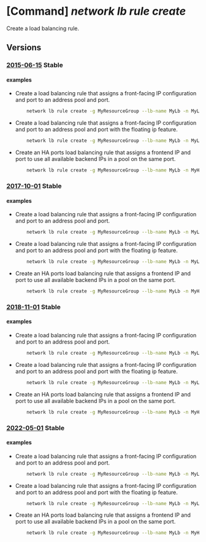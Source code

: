 # [Command] _network lb rule create_

Create a load balancing rule.

## Versions

### [2015-06-15](/Resources/mgmt-plane/L3N1YnNjcmlwdGlvbnMve30vcmVzb3VyY2Vncm91cHMve30vcHJvdmlkZXJzL21pY3Jvc29mdC5uZXR3b3JrL2xvYWRiYWxhbmNlcnMve30=/2015-06-15.xml) **Stable**

<!-- mgmt-plane /subscriptions/{}/resourcegroups/{}/providers/microsoft.network/loadbalancers/{} 2015-06-15 properties.loadBalancingRules[] -->

#### examples

- Create a load balancing rule that assigns a front-facing IP configuration and port to an address pool and port.
    ```bash
        network lb rule create -g MyResourceGroup --lb-name MyLb -n MyLbRule --protocol Tcp --frontend-ip MyFrontEndIp --frontend-port 80 --backend-pool-name MyAddressPool --backend-port 80
    ```

- Create a load balancing rule that assigns a front-facing IP configuration and port to an address pool and port with the floating ip feature.
    ```bash
        network lb rule create -g MyResourceGroup --lb-name MyLb -n MyLbRule --protocol Tcp --frontend-ip MyFrontEndIp --backend-pool-name MyAddressPool --floating-ip true --frontend-port 80 --backend-port 80
    ```

- Create an HA ports load balancing rule that assigns a frontend IP and port to use all available backend IPs in a pool on the same port.
    ```bash
        network lb rule create -g MyResourceGroup --lb-name MyLb -n MyHAPortsRule --protocol All --frontend-port 0 --backend-port 0 --frontend-ip MyFrontendIp --backend-pool-name MyAddressPool
    ```

### [2017-10-01](/Resources/mgmt-plane/L3N1YnNjcmlwdGlvbnMve30vcmVzb3VyY2Vncm91cHMve30vcHJvdmlkZXJzL21pY3Jvc29mdC5uZXR3b3JrL2xvYWRiYWxhbmNlcnMve30=/2017-10-01.xml) **Stable**

<!-- mgmt-plane /subscriptions/{}/resourcegroups/{}/providers/microsoft.network/loadbalancers/{} 2017-10-01 properties.loadBalancingRules[] -->

#### examples

- Create a load balancing rule that assigns a front-facing IP configuration and port to an address pool and port.
    ```bash
        network lb rule create -g MyResourceGroup --lb-name MyLb -n MyLbRule --protocol Tcp --frontend-ip MyFrontEndIp --frontend-port 80 --backend-pool-name MyAddressPool --backend-port 80
    ```

- Create a load balancing rule that assigns a front-facing IP configuration and port to an address pool and port with the floating ip feature.
    ```bash
        network lb rule create -g MyResourceGroup --lb-name MyLb -n MyLbRule --protocol Tcp --frontend-ip MyFrontEndIp --backend-pool-name MyAddressPool --floating-ip true --frontend-port 80 --backend-port 80
    ```

- Create an HA ports load balancing rule that assigns a frontend IP and port to use all available backend IPs in a pool on the same port.
    ```bash
        network lb rule create -g MyResourceGroup --lb-name MyLb -n MyHAPortsRule --protocol All --frontend-port 0 --backend-port 0 --frontend-ip MyFrontendIp --backend-pool-name MyAddressPool
    ```

### [2018-11-01](/Resources/mgmt-plane/L3N1YnNjcmlwdGlvbnMve30vcmVzb3VyY2Vncm91cHMve30vcHJvdmlkZXJzL21pY3Jvc29mdC5uZXR3b3JrL2xvYWRiYWxhbmNlcnMve30=/2018-11-01.xml) **Stable**

<!-- mgmt-plane /subscriptions/{}/resourcegroups/{}/providers/microsoft.network/loadbalancers/{} 2018-11-01 properties.loadBalancingRules[] -->

#### examples

- Create a load balancing rule that assigns a front-facing IP configuration and port to an address pool and port.
    ```bash
        network lb rule create -g MyResourceGroup --lb-name MyLb -n MyLbRule --protocol Tcp --frontend-ip MyFrontEndIp --frontend-port 80 --backend-pool-name MyAddressPool --backend-port 80
    ```

- Create a load balancing rule that assigns a front-facing IP configuration and port to an address pool and port with the floating ip feature.
    ```bash
        network lb rule create -g MyResourceGroup --lb-name MyLb -n MyLbRule --protocol Tcp --frontend-ip MyFrontEndIp --backend-pool-name MyAddressPool --floating-ip true --frontend-port 80 --backend-port 80
    ```

- Create an HA ports load balancing rule that assigns a frontend IP and port to use all available backend IPs in a pool on the same port.
    ```bash
        network lb rule create -g MyResourceGroup --lb-name MyLb -n MyHAPortsRule --protocol All --frontend-port 0 --backend-port 0 --frontend-ip MyFrontendIp --backend-pool-name MyAddressPool
    ```

### [2022-05-01](/Resources/mgmt-plane/L3N1YnNjcmlwdGlvbnMve30vcmVzb3VyY2Vncm91cHMve30vcHJvdmlkZXJzL21pY3Jvc29mdC5uZXR3b3JrL2xvYWRiYWxhbmNlcnMve30=/2022-05-01.xml) **Stable**

<!-- mgmt-plane /subscriptions/{}/resourcegroups/{}/providers/microsoft.network/loadbalancers/{} 2022-05-01 properties.loadBalancingRules[] -->

#### examples

- Create a load balancing rule that assigns a front-facing IP configuration and port to an address pool and port.
    ```bash
        network lb rule create -g MyResourceGroup --lb-name MyLb -n MyLbRule --protocol Tcp --frontend-ip MyFrontEndIp --frontend-port 80 --backend-pool-name MyAddressPool --backend-port 80
    ```

- Create a load balancing rule that assigns a front-facing IP configuration and port to an address pool and port with the floating ip feature.
    ```bash
        network lb rule create -g MyResourceGroup --lb-name MyLb -n MyLbRule --protocol Tcp --frontend-ip MyFrontEndIp --backend-pool-name MyAddressPool --floating-ip true --frontend-port 80 --backend-port 80
    ```

- Create an HA ports load balancing rule that assigns a frontend IP and port to use all available backend IPs in a pool on the same port.
    ```bash
        network lb rule create -g MyResourceGroup --lb-name MyLb -n MyHAPortsRule --protocol All --frontend-port 0 --backend-port 0 --frontend-ip MyFrontendIp --backend-pool-name MyAddressPool
    ```
